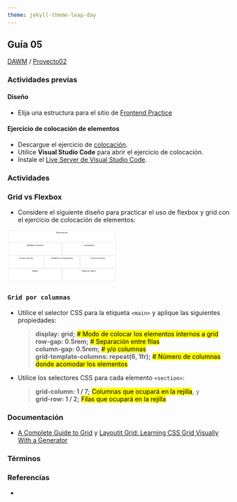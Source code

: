 ```yaml
---
theme: jekyll-theme-leap-day
---
```


## Guía 05

[DAWM](/DAWM/) / [Proyecto02](/DAWM/proyectos/2023/proyecto02)

### Actividades previas

#### Diseño

* Elija una estructura para el sitio de [Frontend Practice](https://www.frontendpractice.com/projects)

#### Ejercicio de colocación de elementos

* Descargue el ejercicio de [colocación](ejercicios/colocacion.zip). 
* Utilice **Visual Studio Code** para abrir el ejercicio de colocación.
* Instale el [Live Server de Visual Studio Code](https://www.geeksforgeeks.org/how-to-enable-live-server-on-visual-studio-code/).

### Actividades

### Grid vs Flexbox

* Considere el siguiente diseño para practicar el uso de flexbox y grid con el ejercicio de colocación de elementos:

<img src="imagenes/diseno.png" alt="diseño" width="49%">

### `Grid por columnas` 

* Utilice el selector CSS para la etiqueta `<main>` y aplique las siguientes propiedades:
	> __display: grid;__ <mark># Modo de colocar los elementos internos a grid</mark><br>
	> __row-gap: 0.5rem;__ <mark># Separación entre filas</mark><br>
	> __column-gap: 0.5rem;__ <mark># y/o columnas</mark><br>
	> __grid-template-columns: repeat(6, 1fr);__ <mark># Número de columnas donde acomodar los elementos</mark><br>

* Utilice los selectores CSS para cada elemento `<section>`:
	> __grid-column: 1 / 7;__ <mark>Columnas que ocupará en la rejilla</mark>, y<br>
	> __grid-row: 1 / 2;__ <mark>Filas que ocupará en la rejilla</mark>
 

### Documentación

*  [A Complete Guide to Grid](https://css-tricks.com/snippets/css/complete-guide-grid/) y [Layoutit Grid: Learning CSS Grid Visually With a Generator](https://css-tricks.com/layoutit-grid-learning-css-grid-visually-with-a-generator/)

### Términos


### Referencias

* 